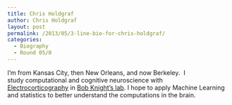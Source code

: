 ```yaml
---
title: Chris Holdgraf
author: Chris Holdgraf
layout: post
permalink: /2013/05/3-line-bio-for-chris-holdgraf/
categories:
  - Biography
  - Round 05/0
---
```

I&#8217;m from Kansas City, then New Orleans, and now Berkeley.  I study computational and cognitive neuroscience with [Electrocorticography][1] in [Bob Knight&#8217;s lab][2]. I hope to apply Machine Learning and statistics to better understand the computations in the brain.

 [1]: http://en.wikipedia.org/wiki/Electrocorticography
 [2]: http://knightlab.berkeley.edu/